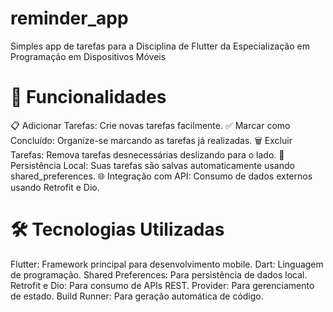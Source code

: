 # reminder_app

Simples app de tarefas para a Disciplina de Flutter da Especialização em Programação em Dispositivos Móveis


# 🚀 Funcionalidades

📋 Adicionar Tarefas: Crie novas tarefas facilmente.
✅ Marcar como Concluído: Organize-se marcando as tarefas já realizadas.
🗑️ Excluir Tarefas: Remova tarefas desnecessárias deslizando para o lado.
💾 Persistência Local: Suas tarefas são salvas automaticamente usando shared_preferences.
🌐 Integração com API: Consumo de dados externos usando Retrofit e Dio.

# 🛠️ Tecnologias Utilizadas

Flutter: Framework principal para desenvolvimento mobile.
Dart: Linguagem de programação.
Shared Preferences: Para persistência de dados local.
Retrofit e Dio: Para consumo de APIs REST.
Provider: Para gerenciamento de estado.
Build Runner: Para geração automática de código.
